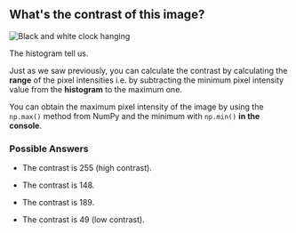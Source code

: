 ## What's the contrast of this image?

![Black and white clock hanging](../i/3.png)

The histogram tell us.

Just as we saw previously, you can calculate the contrast by calculating the **range** of the pixel intensities i.e. by subtracting the minimum pixel intensity value from the **histogram** to the maximum one.

You can obtain the maximum pixel intensity of the image by using the `np.max()` method from NumPy and the minimum with `np.min()` **in the console**.

<!-- The image has already been loaded as `clock_image`, NumPy as `np` and the `show_image()` function. -->

### Possible Answers

- The contrast is 255 (high contrast).

- The contrast is 148.

- The contrast is 189.

- The contrast is 49 (low contrast).

